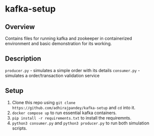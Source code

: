 # kafka-setup

## Overview
Contains files for running kafka and zookeeper in containerized environment and basic demonstration for its working.

## Description
`producer.py` - simulates a simple order with its details
`consumer.py` - simulates a order/transaction validation service

## Setup
1. Clone this repo using `git clone https://github.com/adhirajpandey/kafka-setup` and `cd` into it.
2. `docker compose up` to run essential kafka containers.
3. `pip install -r requirements.txt` to install the requiremnts.
4. `python3 consumer.py` and `python3 producer.py` to run both simulation scripts.